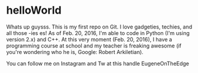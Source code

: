 # helloWorld

Whats up guysss. This is my first repo on Git. I love gadgeties, techies, and all those -ies es! As of Feb. 20, 2016, I'm able to code in Python (I'm using version 2.x) and C++. At this very moment (Feb. 20, 2016), I have a programming course at school and my teacher is freaking awesome (if you're wondering who he is, Google: Robert Arkiletian).

You can follow me on Instagram and Tw at this handle EugeneOnTheEdge

